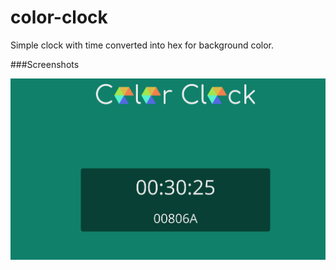 color-clock
========

Simple clock with time converted into hex for background color.

###Screenshots

![](https://github.com/humayunkakar7/color-clock/blob/master/sc1.png "Screenshot 1")
